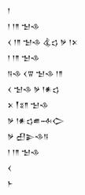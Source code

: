 <div class='block'>
<div class='line'>𒁹</div>
<div class='line'>𒁹 𒁹𒈫 𒈠𒈾</div>
<div class='line'>𒌋 𒁹𒈫 𒈠𒈾 𒆬𒌓 𒃻 𒁹𒉽</div>
<div class='line'>𒁹 𒁹𒈫 𒈠𒈾</div>
<div class='line'>𒀀𒈾 𒌋𒐊 𒈠𒈾 𒁹𒈫</div>
<div class='line'>𒌋 𒈠𒈾 𒃻 𒁹𒀭𒌓</div>
<div class='line'>𒉽 𒐕𒐏𒈫 𒈠𒈾</div>
<div class='line'>𒃻 𒁹𒀭𒌓𒌑𒁄𒀖</div>
<div class='line'>𒃻 𒌷𒉌𒈾𒀀</div>
<div class='line'>𒁹 𒁹𒈫 𒈠𒈾</div>
<div class='line'>𒌋</div>
<div class='line'>𒈨</div>
</div>
